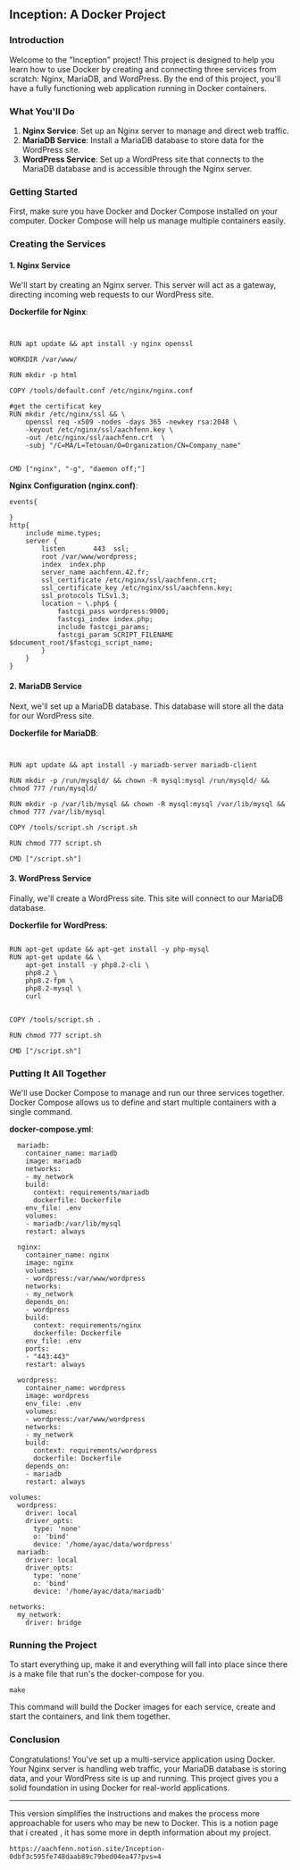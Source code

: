 ## Inception: A Docker Project

### Introduction
Welcome to the "Inception" project! This project is designed to help you learn how to use Docker by creating and connecting three services from scratch: Nginx, MariaDB, and WordPress. By the end of this project, you'll have a fully functioning web application running in Docker containers.

### What You'll Do
1. **Nginx Service**: Set up an Nginx server to manage and direct web traffic.
2. **MariaDB Service**: Install a MariaDB database to store data for the WordPress site.
3. **WordPress Service**: Set up a WordPress site that connects to the MariaDB database and is accessible through the Nginx server.

### Getting Started
First, make sure you have Docker and Docker Compose installed on your computer. Docker Compose will help us manage multiple containers easily.

### Creating the Services

#### 1. Nginx Service
We'll start by creating an Nginx server. This server will act as a gateway, directing incoming web requests to our WordPress site.

**Dockerfile for Nginx**:
```FROM debian:bookworm


RUN apt update && apt install -y nginx openssl

WORKDIR /var/www/

RUN mkdir -p html

COPY /tools/default.conf /etc/nginx/nginx.conf

#get the certificat key
RUN mkdir /etc/nginx/ssl && \
    openssl req -x509 -nodes -days 365 -newkey rsa:2048 \
    -keyout /etc/nginx/ssl/aachfenn.key \
    -out /etc/nginx/ssl/aachfenn.crt  \
    -subj "/C=MA/L=Tetouan/O=Organization/CN=Company_name"


CMD ["nginx", "-g", "daemon off;"]
```

**Nginx Configuration (nginx.conf)**:
```
events{

}
http{
	include mime.types;
	server {
		listen       443  ssl;
		root /var/www/wordpress;
		index  index.php
		server_name aachfenn.42.fr;
		ssl_certificate /etc/nginx/ssl/aachfenn.crt;
		ssl_certificate_key /etc/nginx/ssl/aachfenn.key;
		ssl_protocols TLSv1.3;
		location ~ \.php$ {
			fastcgi_pass wordpress:9000;
			fastcgi_index index.php;
			include fastcgi_params;
			fastcgi_param SCRIPT_FILENAME $document_root/$fastcgi_script_name;
		}
	}
}
```

#### 2. MariaDB Service
Next, we'll set up a MariaDB database. This database will store all the data for our WordPress site.

**Dockerfile for MariaDB**:
```FROM debian:bookworm


RUN apt update && apt install -y mariadb-server mariadb-client

RUN mkdir -p /run/mysqld/ && chown -R mysql:mysql /run/mysqld/ && chmod 777 /run/mysqld/

RUN mkdir -p /var/lib/mysql && chown -R mysql:mysql /var/lib/mysql && chmod 777 /var/lib/mysql

COPY /tools/script.sh /script.sh

RUN chmod 777 script.sh

CMD ["/script.sh"]

```

#### 3. WordPress Service
Finally, we'll create a WordPress site. This site will connect to our MariaDB database.

**Dockerfile for WordPress**:
```FROM debian:bookworm

RUN apt-get update && apt-get install -y php-mysql 
RUN apt-get update && \
    apt-get install -y php8.2-cli \
    php8.2 \
    php8.2-fpm \
    php8.2-mysql \
    curl 


COPY /tools/script.sh .

RUN chmod 777 script.sh

CMD ["/script.sh"]

```

### Putting It All Together
We'll use Docker Compose to manage and run our three services together. Docker Compose allows us to define and start multiple containers with a single command.

**docker-compose.yml**:
```services:
  mariadb:
    container_name: mariadb
    image: mariadb
    networks:
    - my_network
    build:
      context: requirements/mariadb
      dockerfile: Dockerfile
    env_file: .env
    volumes:
    - mariadb:/var/lib/mysql
    restart: always

  nginx:
    container_name: nginx
    image: nginx
    volumes:
    - wordpress:/var/www/wordpress
    networks:
    - my_network
    depends_on:
    - wordpress
    build: 
      context: requirements/nginx
      dockerfile: Dockerfile
    env_file: .env
    ports:
    - "443:443"
    restart: always

  wordpress:
    container_name: wordpress
    image: wordpress
    env_file: .env
    volumes:
    - wordpress:/var/www/wordpress
    networks:
    - my_network
    build: 
      context: requirements/wordpress
      dockerfile: Dockerfile
    depends_on:
    - mariadb
    restart: always

volumes:
  wordpress:
    driver: local
    driver_opts:
      type: 'none'
      o: 'bind'
      device: '/home/ayac/data/wordpress'
  mariadb:
    driver: local
    driver_opts:
      type: 'none' 
      o: 'bind'
      device: '/home/ayac/data/mariadb'
  
networks:
  my_network:
    driver: bridge
```

### Running the Project
To start everything up, make it and everything will fall into place since there is a make file that run's the docker-compose for you.

```
make
```

This command will build the Docker images for each service, create and start the containers, and link them together.

### Conclusion
Congratulations! You've set up a multi-service application using Docker. Your Nginx server is handling web traffic, your MariaDB database is storing data, and your WordPress site is up and running. This project gives you a solid foundation in using Docker for real-world applications.

---

This version simplifies the instructions and makes the process more approachable for users who may be new to Docker.
This is a notion page that i created , it has some more in depth information about my project.
```
https://aachfenn.notion.site/Inception-0dbf3c595fe748daab89c79bed04ea47?pvs=4
```

